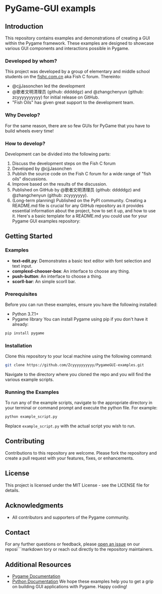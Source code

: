 # PyGame-GUI exampls

## Introduction
This repository contains examples and demonstrations of creating a GUI within the Pygame framework. These examples are designed to showcase various GUI components and interactions possible in Pygame.
### Developed by whom?
This project was developed by a group of elementary and middle school students on the [fishc.com.cn](url) aka Fish C forum.
Thereinto:
 - @cjjJasonchen led the development
 - @歌者文明清理员 (github: dddddgz) and @zhangchenyun (github: zcyyyyyyyyyy) for initial release on GitHub.
 - "Fish Oils" has given great support to the development team.
### Why Develop?
For the same reason, there are so few GUIs for PyGame that you have to build wheels every time!
### How to develop?
Development can be divided into the following parts:
 1. Discuss the development steps on the Fish C forum
 2. Developed by @cjjJasonchen
 3. Publish the source code on the Fish C forum for a wide range of "fish oils" discussions.
 4. Improve based on the results of the discussion.
 5. Published on GitHub by @歌者文明清理员 (github: dddddgz) and @zhangchenyun (github: zcyyyyyyy).
 6. (Long-term planning) Published on the PyPI community.
Creating a README.md file is crucial for any GitHub repository as it provides essential information about the project, how to set it up, and how to use it. Here's a basic template for a README.md you could use for your Pygame GUI examples repository:
## Getting Started
### Examples
- **text-edit.py**: Demonstrates a basic text editor with font selection and text input.
- **complexd-chooser-box**: An interface to choose any thing.
- **push-button**: An interface to choose a thing.
- **scorll-bar**: An simple scorll bar.
### Prerequisites
Before you can run these examples, ensure you have the following installed:
- Python 3.7.1+
- Pygame library
You can install Pygame using pip if you don't have it already:
```bash
pip install pygame
```
### Installation
Clone this repository to your local machine using the following command:
```bash
git clone https://github.com/Zcyyyyyyyyyy/PygameGUI-examples.git
```
Navigate to the directory where you cloned the repo and you will find the various example scripts.
### Running the Examples
To run any of the example scripts, navigate to the appropriate directory in your terminal or command prompt and execute the python file. For example:
```bash
python example_script.py
```
Replace `example_script.py` with the actual script you wish to run.
## Contributing
Contributions to this repository are welcome. Please fork the repository and create a pull request with your features, fixes, or enhancements.
## License
This project is licensed under the MIT License - see the LICENSE file for details.
## Acknowledgments
- All contributors and supporters of the Pygame community.
## Contact
For any further questions or feedback, please [open an issue](<https://github.com/Zcyyyyyyyyyy/PygameGUI-examples/issues>) on our reposi```markdown
tory or reach out directly to the repository maintainers. 
## Additional Resources
- [Pygame Documentation](<https://www.pygame.org/docs/>)
- [Python Documentation](<https://docs.python.org/3/>)
We hope these examples help you to get a grip on building GUI applications with Pygame. Happy coding!
